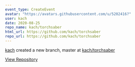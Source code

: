 ```yaml
---
event_type: CreateEvent
avatar: "https://avatars.githubusercontent.com/u/5202416?"
user: kach
date: 2020-08-25
repo_name: kach/torchsaber
html_url: https://github.com/kach/torchsaber
repo_url: https://github.com/kach/torchsaber
---
```


<a href='https://github.com/kach' target='_blank'>kach</a> created a new branch, master at <a href='https://github.com/kach/torchsaber' target='_blank'>kach/torchsaber</a>

<a href='https://github.com/kach/torchsaber' target='_blank'>View Repository</a>